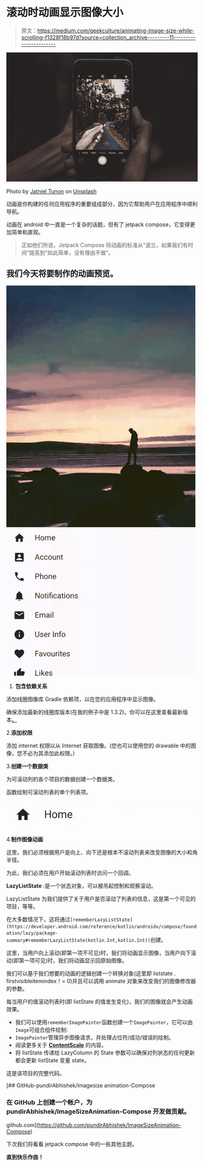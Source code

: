 # 滚动时动画显示图像大小

> 原文：<https://medium.com/geekculture/animating-image-size-while-scrolling-f1328f18b97d?source=collection_archive---------11----------------------->

![](img/3eb42cbdbc555c62997d012100665055.png)

Photo by [Jatniel Tunon](https://unsplash.com/@tosshio?utm_source=medium&utm_medium=referral) on [Unsplash](https://unsplash.com?utm_source=medium&utm_medium=referral)

动画是你构建的任何应用程序的重要组成部分，因为它帮助用户在应用程序中顺利导航。

动画在 android 中一直是一个复杂的话题，但有了 jetpack compose，它变得更加简单和直观。

> 正如他们所说，Jetpack Compose 将动画的标准从“波兰，如果我们有时间”提高到“如此简单，没有理由不做”。

## 我们今天将要制作的动画预览。

![](img/e20b18b79a982eb141515e81e86617b8.png)

1.  **包含依赖关系**

添加线圈图像库 Gradle 依赖项，以在您的应用程序中显示图像。

确保添加最新的线圈库版本(在我的例子中是 1.3.2)。你可以在这里查看最新版本[。](https://coil-kt.github.io/coil/compose/)

2.**添加权限**

添加 internet 权限以从 Internet 获取图像。(您也可以使用您的 drawable 中的图像，您不必为其添加此权限。)

3.**创建一个数据类**

为可滚动列的各个项目的数据创建一个数据类。

函数绘制可滚动列表的单个列表项。

![](img/ce2f5c800a9355ad32874b4cc7fcc084.png)

4.**制作图像动画**

这里，我们必须根据用户是向上、向下还是根本不滚动列表来改变图像的大小和角半径。

为此，我们必须在用户开始滚动列表时访问一个回调。

**LazyListState** :是一个状态对象，可以被吊起控制和观察滚动。

LazyListState 为我们提供了关于用户是否滚动了列表的信息，这是第一个可见的项目，等等。

在大多数情况下，这将通过`[rememberLazyListState](https://developer.android.com/reference/kotlin/androidx/compose/foundation/lazy/package-summary#rememberLazyListState(kotlin.Int,kotlin.Int))`创建。

这里，当用户向上滚动(即第一项不可见)时，我们将动画显示图像，当用户向下滚动(即第一项可见)时，我们将动画显示回原始图像。

我们可以基于我们想要的动画的逻辑创建一个转换对象(这里即 liststate . firstvisibleitemindex！= 0)并且可以调用 animate 对象来改变我们的图像修改器的参数。

每当用户的值滚动列表时(即 listState 的值发生变化)，我们的图像就会产生动画效果。

*   我们可以使用`rememberImagePainter`函数创建一个`ImagePainter`，它可以由`Image`可组合组件绘制:
*   `ImagePainter`管理异步图像请求，并处理占位符/成功/错误的绘制。
*   阅读更多关于 [**ContentScale**](https://developer.android.com/reference/kotlin/androidx/compose/ui/layout/ContentScale) 的内容。
*   将 listState 传递给 LazyColumn 的 State 参数可以确保对列状态的任何更新都会更新 listState 变量 state。

这是该项目的完整代码。

[](https://github.com/pundirAbhishek/ImageSizeAnimation-Compose) [## GitHub-pundirAbhishek/imagesize animation-Compose

### 在 GitHub 上创建一个帐户，为 pundirAbhishek/ImageSizeAnimation-Compose 开发做贡献。

github.com](https://github.com/pundirAbhishek/ImageSizeAnimation-Compose) 

下次我们将看看 jetpack compose 中的一些其他主题。

**直到快乐作曲！**